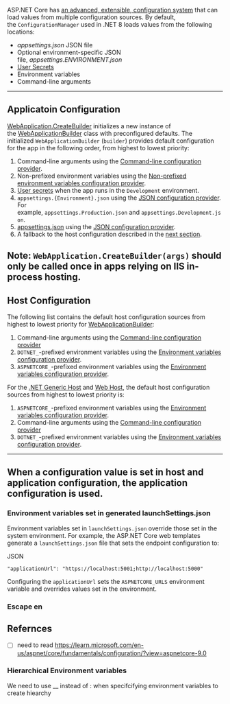 ASP.NET Core has [an advanced, extensible, configuration system](https://livebook.manning.com/book/asp-net-core-in-action-third-edition/chapter-10/) that can load values from multiple configuration sources. By default, the `ConfigurationManager` used in .NET 8 loads values from the following locations:

- _appsettings.json_ JSON file
- Optional environment-specific JSON file, _appsettings.ENVIRONMENT.json_
- [User Secrets](https://learn.microsoft.com/en-us/aspnet/core/security/app-secrets)
- Environment variables
- Command-line arguments

---

## Applicatoin Configuration

[WebApplication.CreateBuilder](https://learn.microsoft.com/en-us/dotnet/api/microsoft.aspnetcore.builder.webapplication.createbuilder) initializes a new instance of the [WebApplicationBuilder](https://learn.microsoft.com/en-us/dotnet/api/microsoft.aspnetcore.builder.webapplicationbuilder) class with preconfigured defaults. The initialized `WebApplicationBuilder` (`builder`) provides default configuration for the app in the following order, from highest to lowest priority:

1. Command-line arguments using the [Command-line configuration provider](https://learn.microsoft.com/en-us/aspnet/core/fundamentals/configuration/?view=aspnetcore-9.0#command-line).
2. Non-prefixed environment variables using the [Non-prefixed environment variables configuration provider](https://learn.microsoft.com/en-us/aspnet/core/fundamentals/configuration/?view=aspnetcore-9.0#evcp).
3. [User secrets](https://learn.microsoft.com/en-us/aspnet/core/security/app-secrets?view=aspnetcore-9.0) when the app runs in the `Development` environment.
4. `appsettings.{Environment}.json` using the [JSON configuration provider](https://learn.microsoft.com/en-us/aspnet/core/fundamentals/configuration/?view=aspnetcore-9.0#jcp). For example, `appsettings.Production.json` and `appsettings.Development.json`.
5. [appsettings.json](https://learn.microsoft.com/en-us/aspnet/core/fundamentals/configuration/?view=aspnetcore-9.0#appsettingsjson) using the [JSON configuration provider](https://learn.microsoft.com/en-us/aspnet/core/fundamentals/configuration/?view=aspnetcore-9.0#jcp).
6. A fallback to the host configuration described in the [next section](https://learn.microsoft.com/en-us/aspnet/core/fundamentals/configuration/?view=aspnetcore-9.0#host).

Note: `WebApplication.CreateBuilder(args)` should only be called once in apps relying on IIS in-process hosting.
---

## Host Configuration

The following list contains the default host configuration sources from highest to lowest priority for [WebApplicationBuilder](https://learn.microsoft.com/en-us/dotnet/api/microsoft.aspnetcore.builder.webapplicationbuilder):

1. Command-line arguments using the [Command-line configuration provider](https://learn.microsoft.com/en-us/aspnet/core/fundamentals/configuration/?view=aspnetcore-9.0#command-line)
2. `DOTNET_`-prefixed environment variables using the [Environment variables configuration provider](https://learn.microsoft.com/en-us/dotnet/api/microsoft.extensions.configuration.environmentvariables.environmentvariablesconfigurationprovider).
3. `ASPNETCORE_`-prefixed environment variables using the [Environment variables configuration provider](https://learn.microsoft.com/en-us/dotnet/api/microsoft.extensions.configuration.environmentvariables.environmentvariablesconfigurationprovider).

For the [.NET Generic Host](https://learn.microsoft.com/en-us/aspnet/core/fundamentals/host/generic-host?view=aspnetcore-9.0) and [Web Host](https://learn.microsoft.com/en-us/aspnet/core/fundamentals/host/web-host?view=aspnetcore-9.0), the default host configuration sources from highest to lowest priority is:

1. `ASPNETCORE_`-prefixed environment variables using the [Environment variables configuration provider](https://learn.microsoft.com/en-us/dotnet/api/microsoft.extensions.configuration.environmentvariables.environmentvariablesconfigurationprovider).
2. Command-line arguments using the [Command-line configuration provider](https://learn.microsoft.com/en-us/aspnet/core/fundamentals/configuration/?view=aspnetcore-9.0#command-line)
3. `DOTNET_`-prefixed environment variables using the [Environment variables configuration provider](https://learn.microsoft.com/en-us/dotnet/api/microsoft.extensions.configuration.environmentvariables.environmentvariablesconfigurationprovider).

---

When a configuration value is set in host and application configuration, the application configuration is used.
---

### Environment variables set in generated launchSettings.json

Environment variables set in `launchSettings.json` override those set in the system environment. For example, the ASP.NET Core web templates generate a `launchSettings.json` file that sets the endpoint configuration to:

JSON

```
"applicationUrl": "https://localhost:5001;http://localhost:5000"
```

Configuring the `applicationUrl` sets the `ASPNETCORE_URLS` environment variable and overrides values set in the environment.

[](https://learn.microsoft.com/en-us/aspnet/core/fundamentals/configuration/?view=aspnetcore-9.0#escape-environment-variables-on-linux)

### Escape en


## Refernces
- [ ] need to read
https://learn.microsoft.com/en-us/aspnet/core/fundamentals/configuration/?view=aspnetcore-9.0


### Hierarchical Environment variables
We need to use __ instead of : when specifcifying environment variables to create hiearchy